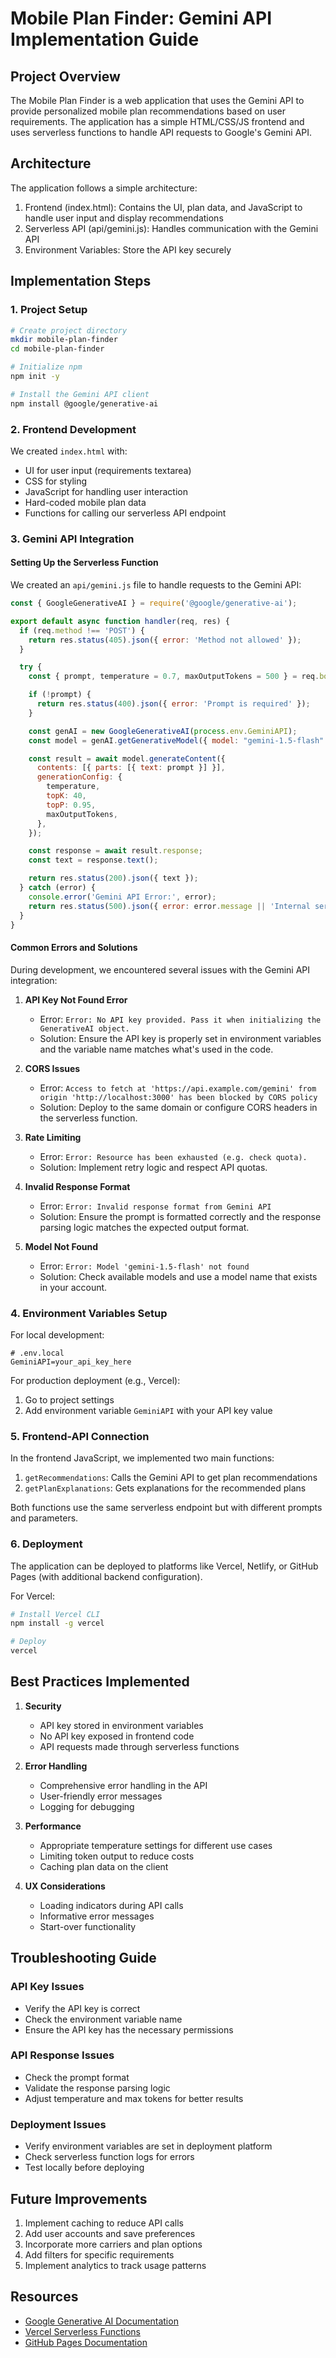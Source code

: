 # Mobile Plan Finder: Gemini API Implementation Guide

## Project Overview

The Mobile Plan Finder is a web application that uses the Gemini API to provide personalized mobile plan recommendations based on user requirements. The application has a simple HTML/CSS/JS frontend and uses serverless functions to handle API requests to Google's Gemini API.

## Architecture

The application follows a simple architecture:

1. Frontend (index.html): Contains the UI, plan data, and JavaScript to handle user input and display recommendations
2. Serverless API (api/gemini.js): Handles communication with the Gemini API
3. Environment Variables: Store the API key securely

## Implementation Steps

### 1. Project Setup

```bash
# Create project directory
mkdir mobile-plan-finder
cd mobile-plan-finder

# Initialize npm
npm init -y

# Install the Gemini API client
npm install @google/generative-ai
```

### 2. Frontend Development

We created `index.html` with:
- UI for user input (requirements textarea)
- CSS for styling
- JavaScript for handling user interaction
- Hard-coded mobile plan data
- Functions for calling our serverless API endpoint

### 3. Gemini API Integration

#### Setting Up the Serverless Function

We created an `api/gemini.js` file to handle requests to the Gemini API:

```javascript
const { GoogleGenerativeAI } = require('@google/generative-ai');

export default async function handler(req, res) {
  if (req.method !== 'POST') {
    return res.status(405).json({ error: 'Method not allowed' });
  }

  try {
    const { prompt, temperature = 0.7, maxOutputTokens = 500 } = req.body;

    if (!prompt) {
      return res.status(400).json({ error: 'Prompt is required' });
    }

    const genAI = new GoogleGenerativeAI(process.env.GeminiAPI);
    const model = genAI.getGenerativeModel({ model: "gemini-1.5-flash" });

    const result = await model.generateContent({
      contents: [{ parts: [{ text: prompt }] }],
      generationConfig: {
        temperature,
        topK: 40,
        topP: 0.95,
        maxOutputTokens,
      },
    });

    const response = await result.response;
    const text = response.text();

    return res.status(200).json({ text });
  } catch (error) {
    console.error('Gemini API Error:', error);
    return res.status(500).json({ error: error.message || 'Internal server error' });
  }
}
```

#### Common Errors and Solutions

During development, we encountered several issues with the Gemini API integration:

1. **API Key Not Found Error**
   - Error: `Error: No API key provided. Pass it when initializing the GenerativeAI object.`
   - Solution: Ensure the API key is properly set in environment variables and the variable name matches what's used in the code.

2. **CORS Issues**
   - Error: `Access to fetch at 'https://api.example.com/gemini' from origin 'http://localhost:3000' has been blocked by CORS policy`
   - Solution: Deploy to the same domain or configure CORS headers in the serverless function.

3. **Rate Limiting**
   - Error: `Error: Resource has been exhausted (e.g. check quota).`
   - Solution: Implement retry logic and respect API quotas.

4. **Invalid Response Format**
   - Error: `Error: Invalid response format from Gemini API`
   - Solution: Ensure the prompt is formatted correctly and the response parsing logic matches the expected output format.

5. **Model Not Found**
   - Error: `Error: Model 'gemini-1.5-flash' not found`
   - Solution: Check available models and use a model name that exists in your account.

### 4. Environment Variables Setup

For local development:
```
# .env.local
GeminiAPI=your_api_key_here
```

For production deployment (e.g., Vercel):
1. Go to project settings
2. Add environment variable `GeminiAPI` with your API key value

### 5. Frontend-API Connection

In the frontend JavaScript, we implemented two main functions:

1. `getRecommendations`: Calls the Gemini API to get plan recommendations
2. `getPlanExplanations`: Gets explanations for the recommended plans

Both functions use the same serverless endpoint but with different prompts and parameters.

### 6. Deployment

The application can be deployed to platforms like Vercel, Netlify, or GitHub Pages (with additional backend configuration).

For Vercel:
```bash
# Install Vercel CLI
npm install -g vercel

# Deploy
vercel
```

## Best Practices Implemented

1. **Security**
   - API key stored in environment variables
   - No API key exposed in frontend code
   - API requests made through serverless functions

2. **Error Handling**
   - Comprehensive error handling in the API
   - User-friendly error messages
   - Logging for debugging

3. **Performance**
   - Appropriate temperature settings for different use cases
   - Limiting token output to reduce costs
   - Caching plan data on the client

4. **UX Considerations**
   - Loading indicators during API calls
   - Informative error messages
   - Start-over functionality

## Troubleshooting Guide

### API Key Issues
- Verify the API key is correct
- Check the environment variable name
- Ensure the API key has the necessary permissions

### API Response Issues
- Check the prompt format
- Validate the response parsing logic
- Adjust temperature and max tokens for better results

### Deployment Issues
- Verify environment variables are set in deployment platform
- Check serverless function logs for errors
- Test locally before deploying

## Future Improvements

1. Implement caching to reduce API calls
2. Add user accounts and save preferences
3. Incorporate more carriers and plan options
4. Add filters for specific requirements
5. Implement analytics to track usage patterns

## Resources

- [Google Generative AI Documentation](https://ai.google.dev/docs)
- [Vercel Serverless Functions](https://vercel.com/docs/functions)
- [GitHub Pages Documentation](https://docs.github.com/en/pages) 